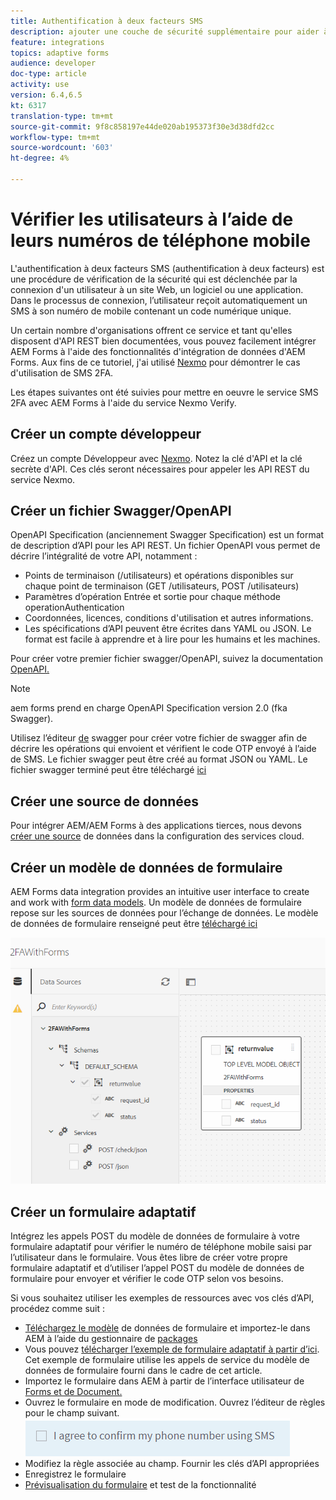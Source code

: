 ```yaml
---
title: Authentification à deux facteurs SMS
description: ajouter une couche de sécurité supplémentaire pour aider à confirmer l'identité d'un utilisateur lorsqu'il souhaite effectuer certaines activités
feature: integrations
topics: adaptive forms
audience: developer
doc-type: article
activity: use
version: 6.4,6.5
kt: 6317
translation-type: tm+mt
source-git-commit: 9f8c858197e44de020ab195373f30e3d38dfd2cc
workflow-type: tm+mt
source-wordcount: '603'
ht-degree: 4%

---
```




# Vérifier les utilisateurs à l’aide de leurs numéros de téléphone mobile

L&#39;authentification à deux facteurs SMS (authentification à deux facteurs) est une procédure de vérification de la sécurité qui est déclenchée par la connexion d&#39;un utilisateur à un site Web, un logiciel ou une application. Dans le processus de connexion, l’utilisateur reçoit automatiquement un SMS à son numéro de mobile contenant un code numérique unique.

Un certain nombre d&#39;organisations offrent ce service et tant qu&#39;elles disposent d&#39;API REST bien documentées, vous pouvez facilement intégrer AEM Forms à l&#39;aide des fonctionnalités d&#39;intégration de données d&#39;AEM Forms. Aux fins de ce tutoriel, j&#39;ai utilisé [Nexmo](https://developer.nexmo.com/verify/overview) pour démontrer le cas d&#39;utilisation de SMS 2FA.

Les étapes suivantes ont été suivies pour mettre en oeuvre le service SMS 2FA avec AEM Forms à l&#39;aide du service Nexmo Verify.

## Créer un compte développeur

Créez un compte Développeur avec [Nexmo](https://dashboard.nexmo.com/sign-in). Notez la clé d&#39;API et la clé secrète d&#39;API. Ces clés seront nécessaires pour appeler les API REST du service Nexmo.

## Créer un fichier Swagger/OpenAPI

OpenAPI Specification (anciennement Swagger Specification) est un format de description d’API pour les API REST. Un fichier OpenAPI vous permet de décrire l’intégralité de votre API, notamment :

* Points de terminaison (/utilisateurs) et opérations disponibles sur chaque point de terminaison (GET /utilisateurs, POST /utilisateurs)
* Paramètres d’opération Entrée et sortie pour chaque méthode operationAuthentication
* Coordonnées, licences, conditions d&#39;utilisation et autres informations.
* Les spécifications d’API peuvent être écrites dans YAML ou JSON. Le format est facile à apprendre et à lire pour les humains et les machines.

Pour créer votre premier fichier swagger/OpenAPI, suivez la documentation [OpenAPI.](https://swagger.io/docs/specification/2-0/basic-structure/)

>[!NOTE]
> aem forms prend en charge OpenAPI Specification version 2.0 (fka Swagger).

Utilisez l’éditeur [de](https://editor.swagger.io/) swagger pour créer votre fichier de swagger afin de décrire les opérations qui envoient et vérifient le code OTP envoyé à l’aide de SMS. Le fichier swagger peut être créé au format JSON ou YAML. Le fichier swagger terminé peut être téléchargé [ici](assets/two-factore-authentication-swagger.zip)

## Créer une source de données

Pour intégrer AEM/AEM Forms à des applications tierces, nous devons [créer une source](https://docs.adobe.com/content/help/en/experience-manager-learn/forms/ic-web-channel-tutorial/parttwo.html) de données dans la configuration des services cloud.

## Créer un modèle de données de formulaire

AEM Forms data integration provides an intuitive user interface to create and work with [form data models](https://docs.adobe.com/content/help/en/experience-manager-65/forms/form-data-model/create-form-data-models.html). Un modèle de données de formulaire repose sur les sources de données pour l’échange de données.
Le modèle de données de formulaire renseigné peut être [téléchargé ici](assets/sms-2fa-fdm.zip)

![fdm](assets/2FA-fdm.PNG)

## Créer un formulaire adaptatif

Intégrez les appels POST du modèle de données de formulaire à votre formulaire adaptatif pour vérifier le numéro de téléphone mobile saisi par l’utilisateur dans le formulaire. Vous êtes libre de créer votre propre formulaire adaptatif et d’utiliser l’appel POST du modèle de données de formulaire pour envoyer et vérifier le code OTP selon vos besoins.

Si vous souhaitez utiliser les exemples de ressources avec vos clés d’API, procédez comme suit :

* [Téléchargez le modèle](assets/sms-2fa-fdm.zip) de données de formulaire et importez-le dans AEM à l’aide du gestionnaire de [packages](http://localhost:4502/crx/packmgr/index.jsp)
* Vous pouvez [télécharger l’exemple de formulaire adaptatif à partir d’ici](assets/sms-2fa-verification-af.zip). Cet exemple de formulaire utilise les appels de service du modèle de données de formulaire fourni dans le cadre de cet article.
* Importez le formulaire dans AEM à partir de l’interface utilisateur de [Forms et de Document.](http://localhost:4502/aem/forms.html/content/dam/formsanddocuments)
* Ouvrez le formulaire en mode de modification. Ouvrez l’éditeur de règles pour le champ suivant.
   ![sms-send](assets/check-sms.PNG)
* Modifiez la règle associée au champ. Fournir les clés d’API appropriées
* Enregistrez le formulaire
* [Prévisualisation du formulaire](http://localhost:4502/content/dam/formsanddocuments/sms-2fa-verification/jcr:content?wcmmode=disabled) et test de la fonctionnalité


